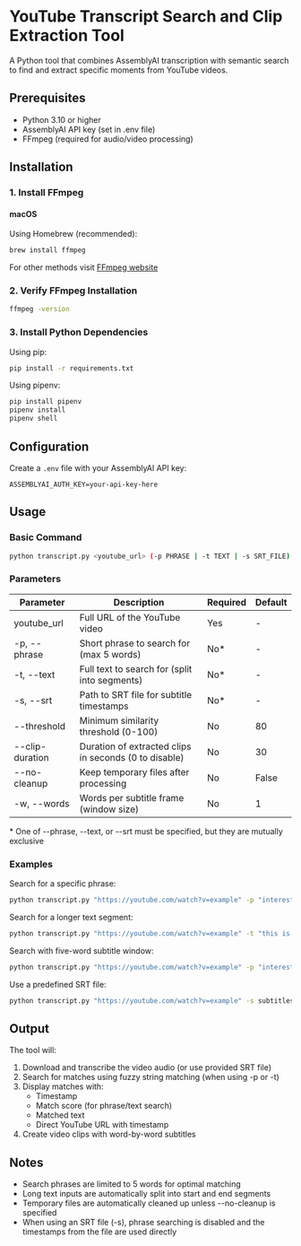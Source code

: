 # YouTube Transcript Search and Clip Extraction Tool
A Python tool that combines AssemblyAI transcription with semantic search to find and extract specific moments from YouTube videos.

## Prerequisites
- Python 3.10 or higher
- AssemblyAI API key (set in .env file)
- FFmpeg (required for audio/video processing)

## Installation

### 1. Install FFmpeg

#### macOS
Using Homebrew (recommended):
```bash
brew install ffmpeg
```

For other methods visit [FFmpeg website](https://ffmpeg.org/download.html)

### 2. Verify FFmpeg Installation
```bash
ffmpeg -version
```

### 3. Install Python Dependencies

Using pip:
```bash
pip install -r requirements.txt
```

Using pipenv:
```bash
pip install pipenv
pipenv install
pipenv shell
```

## Configuration
Create a `.env` file with your AssemblyAI API key:
```
ASSEMBLYAI_AUTH_KEY=your-api-key-here
```

## Usage

### Basic Command
```bash
python transcript.py <youtube_url> (-p PHRASE | -t TEXT | -s SRT_FILE) [options]
```

### Parameters
| Parameter | Description | Required | Default |
|-----------|-------------|----------|---------|
| youtube_url | Full URL of the YouTube video | Yes | - |
| -p, --phrase | Short phrase to search for (max 5 words) | No* | - |
| -t, --text | Full text to search for (split into segments) | No* | - |
| -s, --srt | Path to SRT file for subtitle timestamps | No* | - |
| --threshold | Minimum similarity threshold (0-100) | No | 80 |
| --clip-duration | Duration of extracted clips in seconds (0 to disable) | No | 30 |
| --no-cleanup | Keep temporary files after processing | No | False |
| -w, --words | Words per subtitle frame (window size) | No | 1 |

\* One of --phrase, --text, or --srt must be specified, but they are mutually exclusive

### Examples

Search for a specific phrase:
```bash
python transcript.py "https://youtube.com/watch?v=example" -p "interesting phrase" --clip-duration 30
```

Search for a longer text segment:
```bash
python transcript.py "https://youtube.com/watch?v=example" -t "this is a longer text that will be split into start and end segments" --threshold 90
```

Search with five-word subtitle window:
```bash
python transcript.py "https://youtube.com/watch?v=example" -p "interesting phrase" --clip-duration 30 --words 5
```

Use a predefined SRT file:
```bash
python transcript.py "https://youtube.com/watch?v=example" -s subtitles.srt --words 5
```

## Output
The tool will:
1. Download and transcribe the video audio (or use provided SRT file)
2. Search for matches using fuzzy string matching (when using -p or -t)
3. Display matches with:
   - Timestamp
   - Match score (for phrase/text search)
   - Matched text
   - Direct YouTube URL with timestamp
4. Create video clips with word-by-word subtitles

## Notes
- Search phrases are limited to 5 words for optimal matching
- Long text inputs are automatically split into start and end segments
- Temporary files are automatically cleaned up unless --no-cleanup is specified
- When using an SRT file (-s), phrase searching is disabled and the timestamps from the file are used directly
